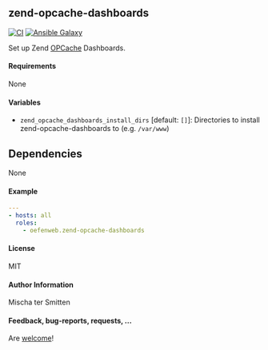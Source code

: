 ## zend-opcache-dashboards

[![CI](https://github.com/Oefenweb/ansible-zend-opcache-dashboards/workflows/CI/badge.svg)](https://github.com/Oefenweb/ansible-zend-opcache-dashboards/actions?query=workflow%3ACI)
[![Ansible Galaxy](http://img.shields.io/badge/ansible--galaxy-zend--opcache--dashboards-blue.svg)](https://galaxy.ansible.com/Oefenweb/zend_opcache_dashboards)

Set up Zend [OPCache](http://php.net/manual/en/book.opcache.php) Dashboards.

#### Requirements

None

#### Variables

* `zend_opcache_dashboards_install_dirs` [default: `[]`]: Directories to install zend-opcache-dashboards to (e.g. `/var/www`)

## Dependencies

None

#### Example

```yaml
---
- hosts: all
  roles:
    - oefenweb.zend-opcache-dashboards
```

#### License

MIT

#### Author Information

Mischa ter Smitten

#### Feedback, bug-reports, requests, ...

Are [welcome](https://github.com/Oefenweb/ansible-zend-opcache-dashboards/issues)!
